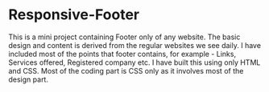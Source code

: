 # Responsive-Footer
This is a mini project containing Footer only of any website.
The basic design and content is derived from the regular websites we see daily.
I have included most of the points that footer contains, for example - Links, Services offered, Registered company etc.
 I have built this using only HTML and CSS.
 Most of the coding part is CSS only as it involves most of the design part.
